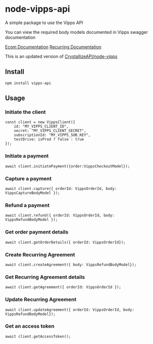 # node-vipps-api
A simple package to use the Vipps API

You can view the required body models documented in Vipps swagger documentation

[Ecom Documentation](https://vippsas.github.io/vipps-ecom-api/)
[Recurring Documentation](https://vippsas.github.io/vipps-recurring-api/)

This is an updated version of [CrystallizeAPI/node-vipps](https://github.com/CrystallizeAPI/node-vipps)

## Install
```
npm install vipps-api
```

## Usage

### Initiate the client

```
const client = new VippsClient({
    id: "MY_VIPPS_CLIENT_ID",
    secret: "MY_VIPPS_CLIENT_SECRET",
    subscriptionId: "MY_VIPPS_SUB_KEY",
    testDrive: isProd ? false : true
});
```

### Initiate a payment<br/>

```
await client.initiatePayment({order:VippsCheckoutModel});
```

### Capture a payment<br/>

```
await client.capture({ orderId: VippsOrderId, body: VippsCaptureBodyModel });
```

### Refund a payment<br/>

```
await client.refund({ orderId: VippsOrderId, body: VippsRefundBodyModel });
```

### Get order payment details<br/>

```
await client.getOrderDetails({ orderId: VippsOrderId});
```

### Create Recurring Agreement

```
await client.createAgreement({ body: VippsRefundBodyModel});
```

### Get Recurring Agreement details

```
await client.getAgreement({ orderId: VippsOrderId });
```

### Update Recurring Agreement

```
await client.updateAgreement({ orderId: VippsOrderId, body: VippsRefundBodyModel});
```

### Get an access token

```
await client.getAccessToken();
```